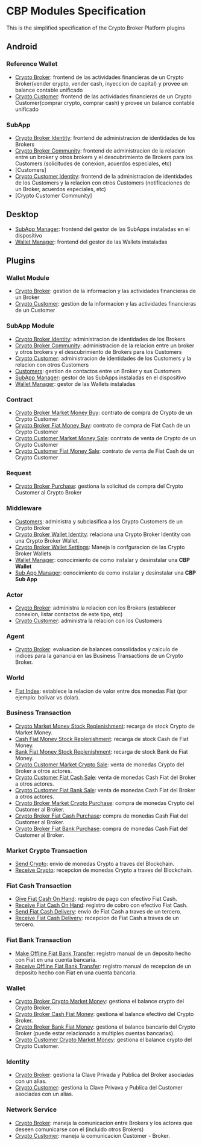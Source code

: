 # CBP Modules Specification

This is the simplified specification of the Crypto Broker Platform plugins

## Android

### Reference Wallet
* [Crypto Broker](android/reference_wallet/fermat-android-reference-wallet-crypto-broker-bitdubai/): frontend de las actividades financieras de un Crypto Broker(vender crypto, vender cash, inyeccion de capital) y provee un balance contable unificado
* [Crypto Customer](android/reference_wallet/fermat-android-reference-wallet-crypto-customer-bitdubai/): frontend de las actividades financieras de un Crypto Customer(comprar crypto, comprar cash) y provee un balance contable unificado

### SubApp
* [Crypto Broker Identity](android/sup_app/fermat-android-sub-app-crypto-broker-identity-bitdubai/): frontend de administracion de identidades de los Brokers
* [Crypto Broker Community](android/sup_app/fermat-android-sub-app-crypto-broker-community-bitdubai/): frontend de administracion de la relacion entre un broker y otros brokers y el descubrimiento de Brokers para los Customers (solicitudes de conexion, acuerdos especiales, etc)
* [Customers]
* [Crypto Customer Identity](android/sup_app/fermat-android-sub-app-crypto-customer-bitdubai/): frontend de la administracion de identidades de los Customers y la relacion con otros Customers (notificaciones de un Broker, acuerdos especiales, etc)
* [Crypto Customer Community]

## Desktop
* [SubApp Manager](android/sup_app/fermat-android-desktop-sub-app-manager-bitdubai/): frontend del gestor de las SubApps instaladas en el dispositivo
* [Wallet Manager](android/sup_app/fermat-android-desktop-wallet-manager/): frontend del gestor de las Wallets instaladas

## Plugins

### Wallet Module
* [Crypto Broker](plugin/wallet_module/fermat-cbp-plugin-wallet-module-crypto-broker-bitdubai/): gestion de la informacion y las actividades financieras de un Broker
* [Crypto Customer](plugin/wallet_module/fermat-cbp-plugin-wallet-module-crypto-customer-bitdubai/): gestion de la informacion y las actividades financieras de un Customer

### SubApp Module
* [Crypto Broker Identity](plugin/sub_app_module/fermat-cbp-plugin-sub-app-module-crypto-broker-identity-bitdubai/): administracion de identidades de los Brokers
* [Crypto Broker Community](plugin/sub_app_module/fermat-cbp-plugin-sub-app-module-crypto-broker-community-bitdubai/): administracion de la relacion entre un broker y otros brokers y el descubrimiento de Brokers para los Customers
* [Crypto Customer](plugin/sub_app_module/fermat-cbp-plugin-sub-app-module-crypto-customer-bitdubai/): administracion de identidades de los Customers y la relacion con otros Customers
* [Customers](plugin/sub_app_module/fermat-cbp-plugin-sub-app-module-customers-bitdubai/): gestion de contactos entre un Broker y sus Customers
* [SubApp Manager](plugin/sub_app_module/fermat-cbp-plugin-sub-app-module-sub-app-manager-bitdubai/): gestor de las SubApps instaladas en el dispositivo
* [Wallet Manager](plugin/sub_app_module/fermat-cbp-plugin-sub-app-module-wallet-manager-bitdubai/): gestor de las Wallets instaladas

### Contract
* [Crypto Broker Market Money Buy](plugin/contract/fermat-cbp-plugin-contract-crypto-broker-market-money-buy-bitdubai/): contrato de compra de Crypto de un Crypto Customer
* [Crypto Broker Fiat Money Buy](plugin/contract/fermat-cbp-plugin-contract-crypto-broker-fiat-money-buy-bitdubai/): contrato de compra de Fiat Cash de un Crypto Customer
* [Crypto Customer Market Money Sale](plugin/contract/fermat-cbp-plugin-contract-crypto-customer-market-money-sale-bitdubai/): contrato de venta de Crypto de un Crypto Customer
* [Crypto Customer Fiat Money Sale](plugin/contract/fermat-cbp-plugin-contract-crypto-customer-fiat-money-sale-bitdubai/): contrato de venta de Fiat Cash de un Crypto Customer

### Request
* [Crypto Broker Purchase](plugin/request/fermat-cbp-plugin-request-crypto-broker-purchase-bitdubai): gestiona la solicitud de compra del Crypto Customer al Crypto Broker

### Middleware
* [Customers](plugin/middleware/fermat-cbp-plugin-middleware-customers-bitdubai/): administra y subclasifica a los Crypto Customers de un Crypto Broker
* [Crypto Broker Wallet Identity](plugin/middleware/fermat-cbp-plugin-middleware-crypto-broker-wallet-identity-bitdubai/): relaciona una Crypto Broker Identity con una Crypto Broker Wallet.
* [Crypto Broker Wallet Settings](plugin/middleware/fermat-cbp-plugin-middleware-crypto-broker-wallet-settings-bitdubai/): Maneja la confguracion de las Crypto Broker Wallets
* [Wallet Manager](plugin/middleware/fermat-cbp-plugin-middleware-wallet-manager-bitdubai/): conocimiento de como instalar y desinstalar una **CBP Wallet**
* [Sub App Manager](plugin/middleware/fermat-cbp-plugin-middleware-sub-app-manager-bitdubai/): conocimiento de como instalar y desinstalar una **CBP Sub App**

### Actor
* [Crypto Broker](plugin/actor/fermat-cbp-plugin-actor-crypto-broker-bitdubai/): administra la relacion con los Brokers (establecer conexion, listar contactos de este tipo, etc)
* [Crypto Customer](plugin/actor/fermat-cbp-plugin-actor-crypto-customer-bitdubai/): administra la relacion con los Customers

### Agent
* [Crypto Broker](plugin/agent/fermat-cbp-plugin-agent-crypto-broker-bitdubai/): evaluacion de balances consolidados y calculo de indices para la ganancia en las Business Transactions de un Crypto Broker.

### World
* [Fiat Index](plugin/world/fermat-cbp-plugin-world-fiat-index-bitdubai): establece la relacion de valor entre dos monedas Fiat (por ejemplo: bolivar vs dolar).

### Business Transaction
* [Crypto Market Money Stock Replenishment](plugin/business_transaction/fermat-cbp-plugin-business-transaction-crypto-market-money-stock-replenishment-bitdubai): recarga de stock Crypto de Market Money.
* [Cash Fiat Money Stock Replenishment](plugin/business_transaction/fermat-cbp-plugin-business-transaction-cash-fiat-money-stock-replenishment-bitdubai): recarga de stock Cash de Fiat Money.
* [Bank Fiat Money Stock Replenishment](plugin/business_transaction/fermat-cbp-plugin-business-transaction-bank-fiat-money-stock-replenishment-bitdubai): recarga de stock Bank de Fiat Money.
* [Crypto Customer Market Crypto Sale](plugin/business_transaction/fermat-cbp-plugin-business-transaction-crypto-customer-market-crypto-sale-bitdubai): venta de monedas Crypto del Broker a otros actores.
* [Crypto Customer Fiat Cash Sale](plugin/business_transaction/fermat-cbp-plugin-business-transaction-crypto-customer-fiat-cash-sale-bitdubai): venta de monedas Cash Fiat del Broker a otros actores.
* [Crypto Customer Fiat Bank Sale](plugin/business_transaction/fermat-cbp-plugin-business-transaction-crypto-customer-fiat-bank-sale-bitdubai): venta de monedas Cash Fiat del Broker a otros actores.
* [Crypto Broker Market Crypto Purchase](plugin/business_transaction/fermat-cbp-plugin-business-transaction-crypto-broker-market-crypto-purchase-bitdubai): compra de monedas Crypto del Customer al Broker.
* [Crypto Broker Fiat Cash Purchase](plugin/business_transaction/fermat-cbp-plugin-business-transaction-crypto-broker-fiat-cash-purchase-bitdubai): compra de monedas Cash Fiat del Customer al Broker.
* [Crypto Broker Fiat Bank Purchase](plugin/business_transaction/fermat-cbp-plugin-business-transaction-crypto-broker-fiat-bank-purchase-bitdubai): compra de monedas Cash Fiat del Customer al Broker.

### Market Crypto Transaction
* [Send Crypto](plugin/market_crypto_transaction/fermat-cbp-plugin-market-crypto-transaction-send-market-crypto-bitdubai): envio de monedas Crypto a traves del Blockchain.
* [Receive Crypto](plugin/market_crypto_transaction/fermat-cbp-plugin-market-crypto-transaction-receive-market-crypto-bitdubai): recepcion de monedas Crypto a traves del Blockchain.

### Fiat Cash Transaction
* [Give Fiat Cash On Hand](plugin/fiat_cash_transaction/fermat-cbp-plugin-fiat-cash-transaction-give-fiat-cash-on-hand-bitdubai): registro de pago con efectivo Fiat Cash.
* [Receive Fiat Cash On Hand](plugin/fiat_cash_transaction/fermat-cbp-plugin-fiat-cash-transaction-receive-fiat-cash-on-hand-bitdubai): registro de cobro con efectivo Fiat Cash.
* [Send Fiat Cash Delivery](plugin/fiat_cash_transaction/fermat-cbp-plugin-fiat-cash-transaction-send-fiat-cash-delivery-bitdubai): envio de Fiat Cash a traves de un tercero.
* [Receive Fiat Cash Delivery](plugin/fiat_cash_transaction/fermat-cbp-plugin-fiat-cash-transaction-receive-fiat-cash-delivery-bitdubai): recepcion de Fiat Cash a traves de un tercero.

### Fiat Bank Transaction
* [Make Offline Fiat Bank Transfer](plugin/fiat_bank_transaction/fermat-cbp-plugin-fiat-bank-transaction-make-offline-fiat-bank-transfer-bitdubai): registro manual de un deposito hecho con Fiat en una cuenta bancaria.
* [Receive Offline Fiat Bank Transfer](plugin/fiat_bank_transaction/fetmat-cbp-plugin-fiat-bank-transaction-receive-offline-fiat-bank-transfer-bitdubai): registro manual de recepcion de un deposito hecho con Fiat en una cuenta bancaria.

### Wallet
* [Crypto Broker Crypto Market Money](plugin/wallet/fermat-cbp-plugin-wallet-crypto-broker-crypto-market-money-bitdubai): gestiona el balance crypto del Crypto Broker.
* [Crypto Broker Cash Fiat Money](plugin/wallet/fermat-cbp-plugin-wallet-crypto-broker-cash-fiat-money-bitdubai): gestiona el balance efectivo del Crypto Broker.
* [Crypto Broker Bank Fiat Money](plugin/wallet/fermat-cbp-plugin-wallet-crypto-broker-bank-fiat-money-bitdubai): gestiona el balance bancario del Crypto Broker (puede estar relacionado a multiples cuentas bancarias).
* [Crypto Customer Crypto Market Money](plugin/wallet/fermat-cbp-plugin-wallet-crypto-customer-crypto-market-money-bitdubai): gestiona el balance crypto del Crypto Customer.

### Identity
* [Crypto Broker](plugin/identity/fermat-cbp-plugin-identity-crypto-broker-bitdubai): gestiona la Clave Privada y Publica del Broker asociadas con un alias.
* [Crypto Customer](plugin/identity/fermat-cbp-plugin-identity-crypto-customer-bitdubai): gestiona la Clave Privava y Publica del Customer asociadas con un alias.

### Network Service
* [Crypto Broker](plugin/network_service/fermat-cbp-plugin-network-service-crypto-broker-bitdubai): maneja la comunicacion entre Brokers y los actores que deseen comunicarse con el (incluido otros Brokers)
* [Crypto Customer](plugin/network_service/fermat-cbp-plugin-network-service-crypto-customer-bitdubai): maneja la comunicacion Customer - Broker.
